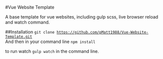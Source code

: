 #Vue Website Template

A base template for vue websites, including gulp scss, live browser reload and watch command.


##Installation
<code>git clone https://github.com/pMatt1988/Vue-Website-Template.git
</code>
And then in your command line <code>npm install</code>

to run watch  <code>gulp watch</code> in the command line.